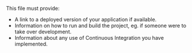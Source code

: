 This file must provide:
- A link to a deployed version of your application if available.
- Information on how to run and build the project, eg. if someone were to take over development.
- Information about any use of Continuous Integration you have implemented.